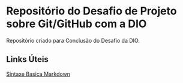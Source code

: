 # Repositório do Desafio de Projeto sobre Git/GitHub com a DIO
Repositório criado para Conclusão do Desafio da DIO.

## Links Úteis
[Sintaxe Basica Markdown](https://www.markdownguide.org/basic-syntax)
